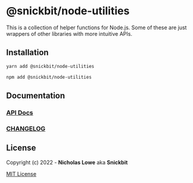 # @snickbit/node-utilities

This is a collection of helper functions for Node.js. Some of these are just wrappers of other libraries with more intuitive APIs.

## Installation

```bash
yarn add @snickbit/node-utilities
```

```bash
npm add @snickbit/node-utilities
```

## Documentation

### [API Docs](https://github.com/snickbit/snickbit.js/blob/main/packages/node-utilities/docs/README.md)

### [CHANGELOG](https://github.com/snickbit/snickbit.js/blob/main/packages/node-utilities/CHANGELOG.md)

## License

Copyright (c) 2022 - **Nicholas Lowe** aka **Snickbit**

[MIT License](https://github.com/snickbit/snickbit.js/blob/master/LICENSE)
